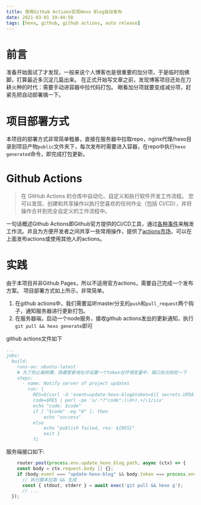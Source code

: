 ```yaml
---
title: 使用Github Actions实现Hexo Blog自动发布
date: 2021-03-01 19:44:50
tags: [hexo, github, github actions, auto release]
---
```

# 前言

准备开始面试了才发现，一般来说个人博客也是很重要的加分项，于是临时抱佛脚，打算最近多沉淀几篇出来。
在正式开始写文章之前，发现博客项目还处在刀耕火种的时代：需要手动进容器中拉代码打包。
眼看加分项就要变成减分项，赶紧先把自动部署搞一下。

# 项目部署方式

本项目的部署方式非常简单粗暴，直接在服务器中拉取repo，nginx代理/hexo目录到项目产物`public`文件夹下，每次发布时需要进入容器，在repo中执行`hexo generated`命令，即完成打包更新。

# Github Actions

> 在 GitHub Actions 的仓库中自动化、自定义和执行软件开发工作流程。 您可以发现、创建和共享操作以执行您喜欢的任何作业（包括 CI/CD），并将操作合并到完全自定义的工作流程中。

一句话概述Github Actions即Github官方提供的CI/CD工具，通过[各种事件](https://docs.github.com/cn/actions/reference/events-that-trigger-workflows)来触发工作流。并且为方便开发者之间共享一些常用操作，提供了[actions市场](https://github.com/marketplace?type=actions)，可以在上面发布actions或使用其他人的actions。

# 实践

由于本项目并非Github Pages，所以不适用官方actions，需要自己完成一个发布方案。
项目部署方式如上所示，非常简单。

1. 在github actions中，我们需要监听master分支的`push`和`pull_request`两个钩子，通知服务器进行更新打包。
2. 在服务器端，启动一个node服务，接收github actions发出的更新通知，执行`git pull && hexo generate`即可

github actions文件如下

```yml
...
jobs:
  build:
    runs-on: ubuntu-latest
    # 为了防止被刷爆，隐藏更新地址并设置一个token在环境变量中，接口处也校验一下
    steps:
      - name: Notify server of project updates
        run: |
          RES=$(curl -d 'event=update-hexo-blog&token=${{ secrets.UPDATE_HEXO_BLOG_TOKEN }}' -X POST https://yuanbo.online${{ secrets.UPDATE_HEXO_BLOG_PATH }})
          code=$RES | perl -pe 's/.*?"code":(\d+).+/\1/six'
          echo "code: $code"
          if [ "$code" -eq "0" ]; then
              echo "success"
          else
              echo "publish failed, res: ${RES}"
              exit 1
          fi
```

服务端接口如下:

```javascript
    router.post(process.env.update_hexo_blog_path, async (ctx) => {
    const body = ctx.request.body || {};
    if (body.event === "update-hexo-blog" && body.token === process.env.update_hexo_blog_token) {
      // 执行脚本拉取 && 生成
      const { stdout, stderr } = await exec('git pull && hexo g');
      // ...
  });
```
